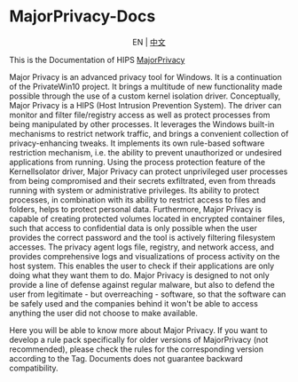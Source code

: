 # MajorPrivacy-Docs

<p align='center'>
EN | <a href='./README_zh-CN.md'>中文</a>
</p>

This is the Documentation of HIPS [MajorPrivacy](https://github.com/xanasoft/MajorPrivacy)

Major Privacy is an advanced privacy tool for Windows. It is a continuation of the PrivateWin10 project. It brings a multitude of new functionality made possible through the use of a custom kernel isolation driver. Conceptually, Major Privacy is a HIPS (Host Intrusion Prevention System). The driver can monitor and filter file/registry access as well as protect processes from being manipulated by other processes. It leverages the Windows built-in mechanisms to restrict network traffic, and brings a convenient collection of privacy-enhancing tweaks. It implements its own rule-based software restriction mechanism, i.e. the ability to prevent unauthorized or undesired applications from running. Using the process protection feature of the KernelIsolator driver, Major Privacy can protect unprivileged user processes from being compromised and their secrets exfiltrated, even from threads running with system or administrative privileges. Its ability to protect processes, in combination with its ability to restrict access to files and folders, helps to protect personal data. Furthermore, Major Privacy is capable of creating protected volumes located in encrypted container files, such that access to confidential data is only possible when the user provides the correct password and the tool is actively filtering filesystem accesses. The privacy agent logs file, registry, and network access, and provides comprehensive logs and visualizations of process activity on the host system. This enables the user to check if their applications are only doing what they want them to do. Major Privacy is designed to not only provide a line of defense against regular malware, but also to defend the user from legitimate - but overreaching - software, so that the software can be safely used and the companies behind it won't be able to access anything the user did not choose to make available.

Here you will be able to know more about Major Privacy.
If you want to develop a rule pack specifically for older versions of MajorPrivacy (not recommended), please check the rules for the corresponding version according to the Tag. Documents does not guarantee backward compatibility.
